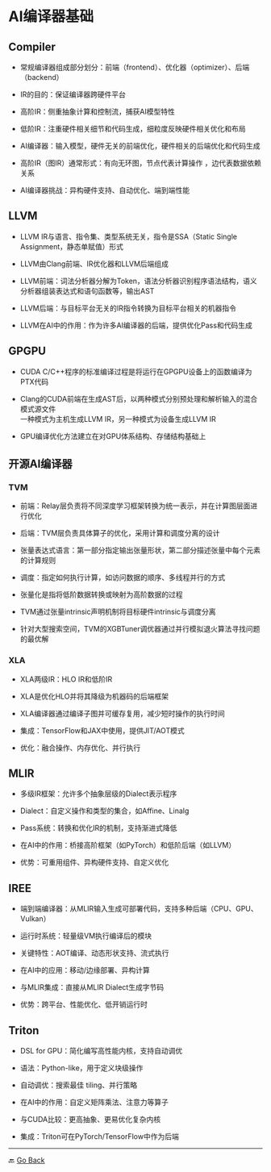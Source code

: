 # AI编译器基础

## Compiler

- 常规编译器组成部分划分：前端（frontend）、优化器（optimizer）、后端（backend）

- IR的目的：保证编译器跨硬件平台

- 高阶IR：侧重抽象计算和控制流，捕获AI模型特性

- 低阶IR：注重硬件相关细节和代码生成，细粒度反映硬件相关优化和布局

- AI编译器：输入模型，硬件无关的前端优化，硬件相关的后端优化和代码生成

- 高阶IR（图IR）通常形式：有向无环图，节点代表计算操作 ，边代表数据依赖关系

- AI编译器挑战：异构硬件支持、自动优化、端到端性能

## LLVM

- LLVM IR与语言、指令集、类型系统无关，指令是SSA（Static Single Assignment，静态单赋值）形式

- LLVM由Clang前端、IR优化器和LLVM后端组成

- LLVM前端：词法分析器分解为Token，语法分析器识别程序语法结构，语义分析器组装表达式和语句函数等，输出AST

- LLVM后端：与目标平台无关的IR指令转换为目标平台相关的机器指令

- LLVM在AI中的作用：作为许多AI编译器的后端，提供优化Pass和代码生成

## GPGPU

- CUDA C/C++程序的标准编译过程是将运行在GPGPU设备上的函数编译为PTX代码

- Clang的CUDA前端在生成AST后，以两种模式分别预处理和解析输入的混合模式源文件 \
一种模式为主机生成LLVM IR，另一种模式为设备生成LLVM IR

- GPU编译优化方法建立在对GPU体系结构、存储结构基础上

## 开源AI编译器

### TVM

- 前端：Relay层负责将不同深度学习框架转换为统一表示，并在计算图层面进行优化

- 后端：TVM层负责具体算子的优化，采用计算和调度分离的设计

- 张量表达式语言：第一部分指定输出张量形状，第二部分描述张量中每个元素的计算规则

- 调度：指定如何执行计算，如访问数据的顺序、多线程并行的方式

- 张量化是指将低阶数据转换或映射为高阶数据的过程

- TVM通过张量intrinsic声明机制将目标硬件intrinsic与调度分离

- 针对大型搜索空间，TVM的XGBTuner调优器通过并行模拟退火算法寻找问题的最优解

### XLA

- XLA两级IR：HLO IR和低阶IR

- XLA是优化HLO并将其降级为机器码的后端框架

- XLA编译器通过编译子图并可缓存复用，减少短时操作的执行时间

- 集成：TensorFlow和JAX中使用，提供JIT/AOT模式

- 优化：融合操作、内存优化、并行执行

## MLIR

- 多级IR框架：允许多个抽象层级的Dialect表示程序

- Dialect：自定义操作和类型的集合，如Affine、Linalg

- Pass系统：转换和优化IR的机制，支持渐进式降低

- 在AI中的作用：桥接高阶框架（如PyTorch）和低阶后端（如LLVM）

- 优势：可重用组件、异构硬件支持、自定义优化

## IREE

- 端到端编译器：从MLIR输入生成可部署代码，支持多种后端（CPU、GPU、Vulkan）

- 运行时系统：轻量级VM执行编译后的模块

- 关键特性：AOT编译、动态形状支持、流式执行

- 在AI中的应用：移动/边缘部署、异构计算

- 与MLIR集成：直接从MLIR Dialect生成字节码

- 优势：跨平台、性能优化、低开销运行时

## Triton

- DSL for GPU：简化编写高性能内核，支持自动调优

- 语法：Python-like，用于定义块级操作

- 自动调优：搜索最佳 tiling、并行策略

- 在AI中的作用：自定义矩阵乘法、注意力等算子

- 与CUDA比较：更高抽象、更易优化复杂内核

- 集成：Triton可在PyTorch/TensorFlow中作为后端

***
🔙 [Go Back](README.md)
